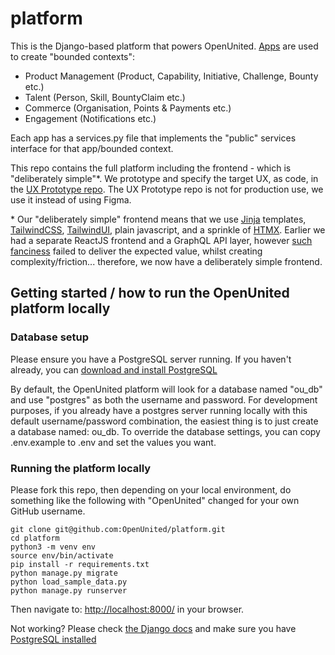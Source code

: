 # platform

This is the Django-based platform that powers OpenUnited. [Apps](https://docs.djangoproject.com/en/4.2/ref/applications/) are used to create "bounded contexts":

- Product Management (Product, Capability, Initiative, Challenge, Bounty etc.)
- Talent (Person, Skill, BountyClaim etc.)
- Commerce (Organisation, Points & Payments etc.)
- Engagement (Notifications etc.)

Each app has a services.py file that implements the "public" services interface for that app/bounded context.

This repo contains the full platform including the frontend - which is "deliberately simple"*. We prototype and specify the target UX, as code, in the [UX Prototype repo](https://github.com/OpenUnited/ux-prototype). The UX Prototype repo is not for production use, we use it instead of using Figma.

\* Our "deliberately simple" frontend means that we use [Jinja](https://jinja.palletsprojects.com/en/3.1.x/) templates, [TailwindCSS](https://tailwindcss.com/), [TailwindUI](https://tailwindui.com/), plain javascript, and a sprinkle of [HTMX](https://htmx.org/). Earlier we had a separate ReactJS frontend and a GraphQL API layer, however [such fanciness](https://www.youtube.com/watch?v=Uo3cL4nrGOk) failed to deliver the expected value, whilst creating complexity/friction... therefore, we now have a deliberately simple frontend.

## Getting started / how to run the OpenUnited platform locally

### Database setup

Please ensure you have a PostgreSQL server running. If you haven't already, you can [download and install PostgreSQL](https://www.postgresql.org/download/) 

By default, the OpenUnited platform will look for a database named "ou_db" and use "postgres" as both the username and password. For development purposes, if you already have a postgres server running locally with this default username/password combination, the easiest thing is to just create a database named: ou_db. To override the database settings, you can copy .env.example to .env and set the values you want.

### Running the platform locally

Please fork this repo, then depending on your local environment, do something like the following with "OpenUnited" changed for your own GitHub username.

```
git clone git@github.com:OpenUnited/platform.git
cd platform
python3 -m venv env
source env/bin/activate
pip install -r requirements.txt
python manage.py migrate
python load_sample_data.py
python manage.py runserver
```

Then navigate to: [http://localhost:8000/](http://localhost:8000/) in your browser.

Not working? Please check [the Django docs](https://docs.djangoproject.com/en/4.2/intro/tutorial01/) and make sure you have [PostgreSQL installed](https://www.google.com/search?q=how+to+install+postgresql)

